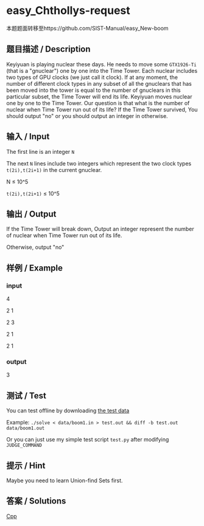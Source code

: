 
# easy_Chthollys-request

本题题面转移至https://github.com/SIST-Manual/easy_New-boom

## 题目描述 / Description

Keyiyuan is playing nuclear these days. He needs to move some `GTX1926-Ti` (that is a "gnuclear") one by one into the Time Tower. Each nuclear includes two types of GPU clocks (we just call it clock). If at any moment, the number of different clock types in any subset of all the gnuclears that has been moved into the tower is equal to the number of gnuclears in this particular subset, the Time Tower will end its life. Keyiyuan moves nuclear one by one to the Time Tower. Our question is that what is the number of nuclear when Time Tower run out of its life? If the Time Tower survived, You should output "no" or you should output an integer in otherwise.

## 输入 / Input

The first line is an integer `N`

The next `N` lines include two integers which represent the two clock types `t(2i),t(2i+1)` in the current gnuclear.

N ≤ 10^5

`t(2i),t(2i+1)` ≤ 10^5

## 输出 / Output

If the Time Tower will break down, Output an integer represent the number of nuclear when Time Tower run out of its life.

Otherwise, output "no" 

## 样例 / Example

### input

4

2 1

2 3

2 1

2 1

### output

3

## 测试 / Test

You can test offline by downloading [the test data](https://github.com/SIST-Manual/easy_Boom/blob/master/data/)

Example: `./solve < data/boom1.in > test.out && diff -b test.out data/boom1.out`

Or you can just use my simple test script `test.py` after modifying `JUDGE_COMMAND`

## 提示 / Hint

Maybe you need to learn Union-find Sets first.

## 答案 / Solutions

[Cpp](https://github.com/SIST-Manual/easy_Boom/blob/master/solve.cpp)



